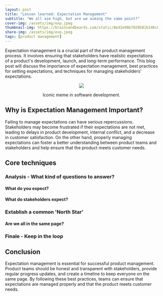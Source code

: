 ```yaml
---
layout: post
title: "Lesson learned: Expectation Management"
subtitle: "We all aim high, but are we aiming the same point?"
cover-img: /assets/img/exp.jpeg
thumbnail-img: https://brainsandbeards.com/static/8ed2e98b7029581b146c0a9c83b75b72/38260/expectations.jpg
share-img: /assets/img/exp.jpeg
tags: [product management]
---
```


Expectation management is a crucial part of the product management process. It involves ensuring that stakeholders have realistic expectations of a product's development, launch, and long-term performance. This blog post will discuss the importance of expectation management, best practices for setting expectations, and techniques for managing stakeholders' expectations.

<p align = "center">
<img src = "https://brainsandbeards.com/static/8ed2e98b7029581b146c0a9c83b75b72/38260/expectations.jpg">
</p>
<p align = "center">
Iconic meme in software development.
</p>


## Why is Expectation Management Important?

Failing to manage expectations can have serious repercussions. Stakeholders may become frustrated if their expectations are not met, leading to delays in product development, internal conflict, and a decrease in customer satisfaction. On the other hand, properly managing expectations can foster a better understanding between product teams and stakeholders and help ensure that the product meets customer needs.

## Core techniques

### Analysis - What kind of questions to answer?

#### What do you expect?

#### What do stakeholders expect?

### Extablish a common 'North Star'

#### Are we all in the same page?

### Finale - Keep in the loop



## Conclusion

Expectation management is essential for successful product management. Product teams should be honest and transparent with stakeholders, provide regular progress updates, and create a timeline to keep everyone on the same page. By following these best practices, teams can ensure that expectations are managed properly and that the product meets customer needs.

